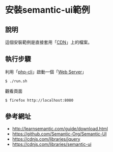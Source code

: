 
# 安裝semantic-ui範例

## 說明

這個安裝範例是直接套用「[CDN](https://cdnjs.com/libraries/semantic-ui)」上的檔案。

## 執行步驟


利用「[php-cli](http://packages.ubuntu.com/trusty/php5-cli)」啟動一個「[Web Server](http://php.net/manual/en/features.commandline.webserver.php)」

``` sh
$ ./run.sh
```

觀看頁面

```
$ firefox http://localhost:8080
```

## 參考網址

* http://learnsemantic.com/guide/download.html
* https://github.com/Semantic-Org/Semantic-UI
* https://cdnjs.com/libraries/jquery
* https://cdnjs.com/libraries/semantic-ui
